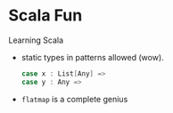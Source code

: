 # Scala Fun

Learning Scala

- static types in patterns allowed (wow).
	```scala
	case x : List[Any] =>
	case y : Any =>
	```
- `flatmap` is a complete genius
